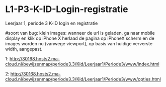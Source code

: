 # L1-P3-K-ID-Login-registratie
Leerjaar 1, periode 3 K-ID login en registratie

#soort van bug: klein images: wanneer de url is geladen, ga naar mobile display en klik op iPhone X <!--iPhone X 375x812-->
herlaad de pagina op iPhoneX scherm en de images worden nu (vanwege viewport), op basis van huidige ververste width, aangepast.

1: http://30168.hosts2.ma-cloud.nl/bewijzenmap/periode3.3/Kid/Leerjaar1/Periode3/www/index.html

2: http://30168.hosts2.ma-cloud.nl/bewijzenmap/periode3.3/Kid/Leerjaar1/Periode3/www/opties.html
